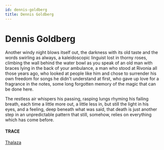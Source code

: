 ```yaml
---
id: dennis-goldberg
title: Dennis Goldberg
---
```


# Dennis Goldberg

Another windy night blows itself out,
the darkness with its old taste
and the words swirling as always,
a kaleidoscopic linguist lost
in thorny roses,
climbing the wall behind the water bowl
as you speak of an old man with braces
lying in the back of your ambulance, 
a man who stood at Rivonia all those years ago,
who looked at people like him and chose
to surrender his own freedom
for songs he didn't understand at first,
who gave up love for a fragrance in the notes, 
some long forgotten memory
of the magic that can be done
here.

The restless air whispers his passing,
rasping lungs rhyming his failing breath,
each time a little more out, a little less in,
but still the light in his eyes,
and a feeling, deep beneath what was said,
that death is just another step
in an unpredictable pattern 
that still, somehow, relies
on everything which has come before.


#### TRACE

[Thalaza](https://www.youtube.com/watch?v=wjDxCW87gY8 "Ladysmith Black Mambazo")
